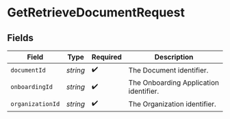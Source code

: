 # GetRetrieveDocumentRequest


## Fields

| Field                                  | Type                                   | Required                               | Description                            |
| -------------------------------------- | -------------------------------------- | -------------------------------------- | -------------------------------------- |
| `documentId`                           | *string*                               | :heavy_check_mark:                     | The Document identifier.               |
| `onboardingId`                         | *string*                               | :heavy_check_mark:                     | The Onboarding Application identifier. |
| `organizationId`                       | *string*                               | :heavy_check_mark:                     | The Organization identifier.           |